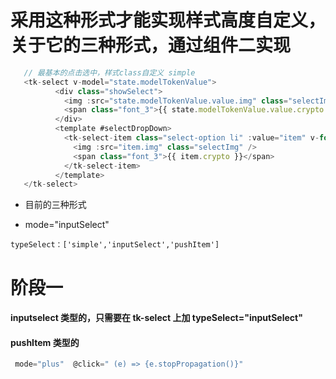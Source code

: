 # 采用这种形式才能实现样式高度自定义，关于它的三种形式，通过组件二实现

```js
   // 最基本的点击选中，样式class自定义 simple
   <tk-select v-model="state.modelTokenValue">
          <div class="showSelect">
            <img :src="state.modelTokenValue.value.img" class="selectImg" />
            <span class="font_3">{{ state.modelTokenValue.value.crypto }}</span>
          </div>
          <template #selectDropDown>
            <tk-select-item class="select-option li" :value="item" v-for="(item, index) in state.tokenList" :key="index">
              <img :src="item.img" class="selectImg" />
              <span class="font_3">{{ item.crypto }}</span>
            </tk-select-item>
          </template>
   </tk-select>
```

- 目前的三种形式

- mode="inputSelect"

`typeSelect：['simple','inputSelect','pushItem']`

# 阶段一

#### inputselect 类型的，只需要在 tk-select 上加 typeSelect="inputSelect"

#### pushItem 类型的

```js
 mode="plus"  @click=" (e) => {e.stopPropagation()}"
```
